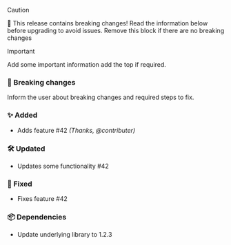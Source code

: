 > [!Caution]
> 🚨 This release contains breaking changes! Read the information below before upgrading to avoid issues.
> Remove this block if there are no breaking changes

> [!Important]
> Add some important information add the top if required.

### 🚧 Breaking changes
Inform the user about breaking changes and required steps to fix.

### ✨ Added
- Adds feature #42 _(Thanks, @contributer)_

### 🛠️ Updated
- Updates some functionality #42

### 🐛 Fixed
- Fixes feature #42

### 📦 Dependencies
- Update underlying library to 1.2.3
